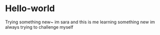 # Hello-world
Trying something new~
im sara and this is me learning something new
im always trying to challenge myself 
